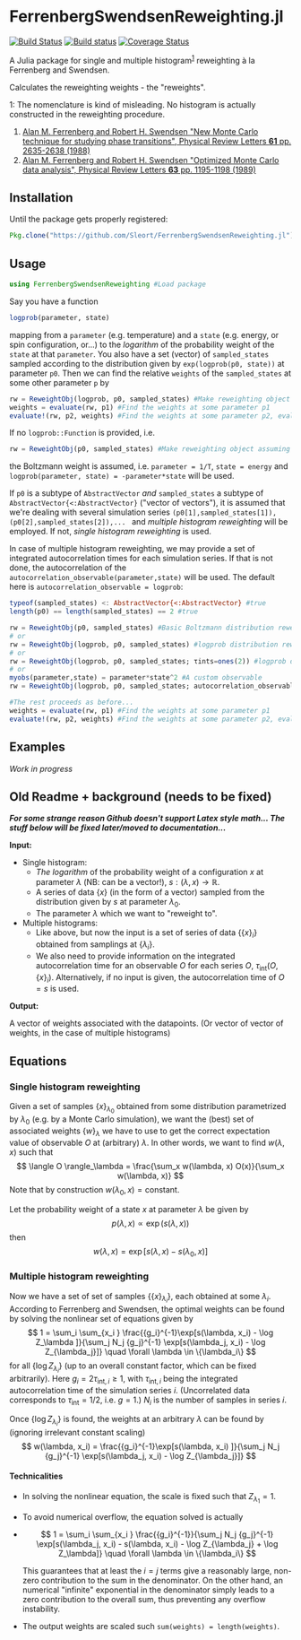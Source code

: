 # FerrenbergSwendsenReweighting.jl

[![Build Status](https://travis-ci.org/Sleort/FerrenbergSwendsenReweighting.jl.svg?branch=master)](https://travis-ci.org/Sleort/FerrenbergSwendsenReweighting.jl)
[![Build status](https://ci.appveyor.com/api/projects/status/lx4l0r1eu9w79oe3?svg=true)](https://ci.appveyor.com/project/Sleort/ferrenbergswendsenreweighting-jl)
[![Coverage Status](https://coveralls.io/repos/github/Sleort/FerrenbergSwendsenReweighting.jl/badge.svg?branch=master)](https://coveralls.io/github/Sleort/FerrenbergSwendsenReweighting.jl?branch=master)

A Julia package for single and multiple histogram<sup>[1](#footnote1)</sup> reweighting à la Ferrenberg and Swendsen.

Calculates the reweighting weights - the "reweights".

<a name="footnote1">1</a>: The nomenclature is kind of misleading. No histogram is actually constructed in the reweighting procedure.


1. [Alan M. Ferrenberg and Robert H. Swendsen "New Monte Carlo technique for studying phase transitions", Physical Review Letters **61** pp. 2635-2638 (1988)](http://dx.doi.org/10.1103/PhysRevLett.61.2635)
2. [Alan M. Ferrenberg and Robert H. Swendsen "Optimized Monte Carlo data analysis", Physical Review Letters **63** pp. 1195-1198 (1989)](http://dx.doi.org/10.1103/PhysRevLett.63.1195)

## Installation
Until the package gets properly registered:
```julia
Pkg.clone("https://github.com/Sleort/FerrenbergSwendsenReweighting.jl")
```

## Usage
```julia
using FerrenbergSwendsenReweighting #Load package
```
Say you have a function
```julia
logprob(parameter, state)
```
mapping from a `parameter` (e.g. temperature) and a `state` (e.g. energy, or spin configuration, or...) to the *logarithm* of the probability weight of the `state` at that `parameter`. You also have a set (vector) of `sampled_states` sampled according to the distribution given by `exp(logprob(p0, state))` at parameter `p0`. Then we can find the relative `weights` of the `sampled_states` at some other parameter `p` by
```julia
rw = ReweightObj(logprob, p0, sampled_states) #Make reweighting object
weights = evaluate(rw, p1) #Find the weights at some parameter p1
evaluate!(rw, p2, weights) #Find the weights at some parameter p2, evaluated in-place (overwriting `weights`)
```


If no `logprob::Function` is provided, i.e.

```julia
rw = ReweightObj(p0, sampled_states) #Make reweighting object assuming the Boltzmann distribution
```
the Boltzmann weight is assumed, i.e. `parameter = 1/T`, `state = energy` and `logprob(parameter, state) = -parameter*state` will be used.



If `p0` is a subtype of `AbstractVector` *and* `sampled_states` a subtype of `AbstractVector{<:AbstractVector}` ("vector of vectors"), it is assumed that we're dealing with several simulation series `(p0[1],sampled_states[1]),(p0[2],sampled_states[2]),... ` and *multiple histogram reweighting* will be employed. If not, *single histogram reweighting* is used.



In case of multiple histogram reweighting, we may provide a set of integrated autocorrelation times for each simulation series. If that is not done, the autocorrelation of the `autocorrelation_observable(parameter,state)` will be used. The default here is `autocorrelation_observable = logprob`:

```julia
typeof(sampled_states) <: AbstractVector{<:AbstractVector} #true
length(p0) == length(sampled_states) == 2 #true

rw = ReweightObj(p0, sampled_states) #Basic Boltzmann distribution reweighting
# or
rw = ReweightObj(logprob, p0, sampled_states) #logprob distribution reweighting
# or
rw = ReweightObj(logprob, p0, sampled_states; τints=ones(2)) #logprob distribution reweighting, all integrated autocorrelation times set to 1
# or
myobs(parameter,state) = parameter*state^2 #A custom observable
rw = ReweightObj(logprob, p0, sampled_states; autocorrelation_observable = myobs) #logprob distribution reweighting, autocorrelation time according to the myobs observable

#The rest proceeds as before...
weights = evaluate(rw, p1) #Find the weights at some parameter p1
evaluate!(rw, p2, weights) #Find the weights at some parameter p2, evaluated in-place (overwriting `weights`)
```



## Examples

*Work in progress*




## Old Readme + background (needs to be fixed)

***For some strange reason Github doesn't support Latex style math... The stuff below will be fixed later/moved to documentation...***


**Input:**

* Single histogram:
  * *The logarithm* of the probability weight of a configuration $x$ at parameter $\lambda$ (NB: can be a vector!), $s: (\lambda, x) \to \mathbb{R}$.
  * A series of data $\{x\}$ (in the form of a vector) sampled from the distribution given by $s$ at parameter $\lambda_0$.
  * The parameter $\lambda$ which we want to "reweight to".
* Multiple histograms:
  * Like above, but now the input is a set of series of data $\{\{x\}_i\}$ obtained from samplings at $\{\lambda_i\}$.
  * We also need to provide information on the integrated autocorrelation time for an observable $O$ for each series $O$, $\tau_\text{int}(O, \{x\}_i)$. Alternatively, if no input is given, the autocorrelation time of $O = s$ is used.

**Output:**

A vector of weights associated with the datapoints. (Or vector of vector of weights, in the case of multiple histograms)

## Equations

### Single histogram reweighting

Given a set of samples $\{x\}_{\lambda_0}$ obtained from some distribution parametrized by $\lambda_0$ (e.g. by a Monte Carlo simulation), we want the (best) set of associated weights $\{w\}_\lambda$ we have to use to get the correct expectation value of observable $O$ at (arbitrary) $\lambda$. In other words, we want to find $w(\lambda, x)$ such that
$$
\langle O \rangle_\lambda = \frac{\sum_x w(\lambda, x) O(x)}{\sum_x w(\lambda, x)}
$$
Note that by construction $w(\lambda_0, x) = \text{constant}$.

Let the probability weight of a state $x$ at parameter $\lambda$ be given by
$$
p(\lambda, x) \propto \exp(s(\lambda, x))
$$
then
$$
w(\lambda, x) = \exp[s(\lambda, x) - s(\lambda_0,x)]
$$

### Multiple histogram reweighting

Now we have a set of set of samples $\{\{x\}_{\lambda_i}\}$, each obtained at some $\lambda_i$. According to Ferrenberg and Swendsen, the optimal weights can be found by solving the nonlinear set of equations given by
$$
1 = \sum_i \sum_{x_i } \frac{{g_i}^{-1}\exp[s(\lambda, x_i) - \log Z_\lambda ]}{\sum_j N_j {g_j}^{-1} \exp[s(\lambda_j, x_i) - \log Z_{\lambda_j}]} \quad \forall \lambda \in \{\lambda_i\}
$$
for all $\{\log Z_{\lambda_i}\}$ (up to an overall constant factor, which can be fixed arbitrarily). Here $g_i = 2\tau_{\text{int}, i} \ge 1$, with $\tau_{\text{int},i}$ being the integrated autocorrelation time of the simulation series $i$. (Uncorrelated data corresponds to $\tau_\text{int} = 1/2$, i.e. $g=1$.) $N_i$ is the number of samples in series $i$.

Once $\{\log Z_{\lambda_i}\}$ is found, the weights at an arbitrary $\lambda$ can be found by (ignoring irrelevant constant scaling)
$$
w(\lambda, x_i) = \frac{{g_i}^{-1}\exp[s(\lambda, x_i) ]}{\sum_j N_j {g_j}^{-1} \exp[s(\lambda_j, x_i) - \log Z_{\lambda_j}]}
$$

#### Technicalities

* In solving the nonlinear equation, the scale is fixed such that $Z_{\lambda_1} = 1$.

* To avoid numerical overflow, the equation solved is actually

* $$
  1 = \sum_i \sum_{x_i } \frac{{g_i}^{-1}}{\sum_j N_j {g_j}^{-1} \exp[s(\lambda_j, x_i) - s(\lambda, x_i) - \log Z_{\lambda_j}  + \log Z_\lambda]} \quad \forall \lambda \in \{\lambda_i\}
  $$

  This guarantees that at least the $i = j$ terms give a reasonably large, non-zero contribution to the sum in the denominator. On the other hand, an numerical "infinite" exponential in the denominator simply leads to a zero contribution to the overall sum, thus preventing any overflow instability.

* The output weights are scaled such `sum(weights) = length(weights)`.
